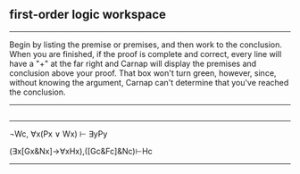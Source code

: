 ## first-order logic workspace

---

Begin by listing the premise or premises, and then work to the conclusion. When you are finished, if the proof is complete and correct, every line will have a "+" at the far right and Carnap will display the premises and conclusion above your proof. That box won't turn green, however, since, without knowing the argument, Carnap can't determine that you've reached the conclusion.

---

~~~{.Playground .ForallxQLPlus options="fonts tabindent resize render" guides="fitch"} 
~~~

---
¬Wc, ∀x(Px ∨ Wx) &vdash; &exist;yPy

(&exist;x[Gx&Nx]→∀xHx),([Gc&Fc]&Nc)&vdash;Hc

---